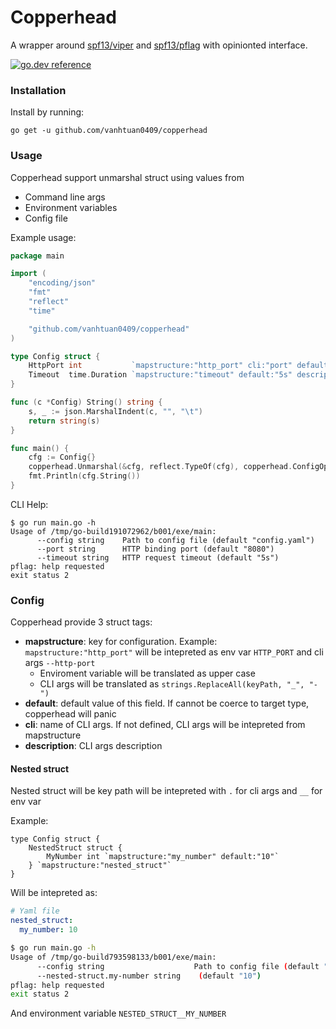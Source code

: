 # Copperhead

A wrapper around [spf13/viper](https://github.com/spf13/viper) and [spf13/pflag](https://github.com/spf13/pflag) with opinionted interface.

[![go.dev reference](https://img.shields.io/badge/go.dev-reference-007d9c?logo=go&logoColor=white&style=flat-square)](https://pkg.go.dev/github.com/vanhtuan0409/copperhead)

### Installation

Install by running:

```
go get -u github.com/vanhtuan0409/copperhead
```

### Usage

Copperhead support unmarshal struct using values from

- Command line args
- Environment variables
- Config file

Example usage:

```go
package main

import (
	"encoding/json"
	"fmt"
	"reflect"
	"time"

	"github.com/vanhtuan0409/copperhead"
)

type Config struct {
	HttpPort int           `mapstructure:"http_port" cli:"port" default:"8080" description:"HTTP binding port"`
	Timeout  time.Duration `mapstructure:"timeout" default:"5s" description:"HTTP request timeout"`
}

func (c *Config) String() string {
	s, _ := json.MarshalIndent(c, "", "\t")
	return string(s)
}

func main() {
	cfg := Config{}
	copperhead.Unmarshal(&cfg, reflect.TypeOf(cfg), copperhead.ConfigOptions{})
	fmt.Println(cfg.String())
}
```

CLI Help:

```
$ go run main.go -h
Usage of /tmp/go-build191072962/b001/exe/main:
      --config string    Path to config file (default "config.yaml")
      --port string      HTTP binding port (default "8080")
      --timeout string   HTTP request timeout (default "5s")
pflag: help requested
exit status 2
```

### Config

Copperhead provide 3 struct tags:

- **mapstructure**: key for configuration. Example: `mapstructure:"http_port"` will be intepreted as env var `HTTP_PORT` and cli args `--http-port`
  - Enviroment variable will be translated as upper case
  - CLI args will be translated as `strings.ReplaceAll(keyPath, "_", "-")`
- **default**: default value of this field. If cannot be coerce to target type, copperhead will panic
- **cli**: name of CLI args. If not defined, CLI args will be intepreted from mapstructure
- **description**: CLI args description

#### Nested struct

Nested struct will be key path will be intepreted with `.` for cli args and `__` for env var

Example:
```
type Config struct {
	NestedStruct struct {
		MyNumber int `mapstructure:"my_number" default:"10"`
	} `mapstructure:"nested_struct"`
}
```

Will be intepreted as:

```yaml
# Yaml file
nested_struct:
  my_number: 10
```

```sh
$ go run main.go -h
Usage of /tmp/go-build793598133/b001/exe/main:
      --config string                    Path to config file (default "config.yaml")
      --nested-struct.my-number string    (default "10")
pflag: help requested
exit status 2
```

And environment variable `NESTED_STRUCT__MY_NUMBER`
